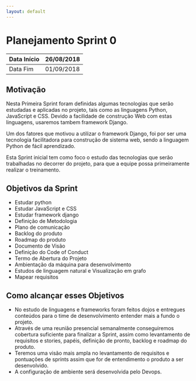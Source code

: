 ```yaml
---
layout: default
---
```


  # Planejamento Sprint 0

   |Data Início | 26/08/2018 |
   |----------|----------|
   |Data Fim    | 01/09/2018 |


   ## Motivação

   Nesta Primeira Sprint foram definidas algumas tecnologias que serão estudadas e aplicadas no projeto, tais como as linguagens Python, JavaScript e CSS. Devido a facilidade de construção Web com estas linguagens, usaremos tambem framework Django.

   Um dos fatores que motivou a utilizar o framework Django, foi por ser uma tecnologia facilitadora para construção de sistema web, sendo a linguagem Python de fácil aprendizado.

   Esta Sprint inicial tem como foco o estudo das tecnologias que serão trabalhadas no decorrer do projeto, para que a equipe possa primeiramente realizar o treinamento.



  ## Objetivos da Sprint

  * Estudar python
  * Estudar JavaScript e CSS
  * Estudar framework django
  * Definição de Metodologia
  * Plano de comunicação
  * Backlog do produto
  * Roadmap do produto
  * Documento de Visão
  * Definição do Code of Conduct
  * Termo de Abertura do Projeto
  * Ambientação da máquina para desenvolvimento
  * Estudos de linguagem natural e Visualização em grafo
  * Mapear requisitos

  ## Como alcançar esses Objetivos

  * No estudo de linguagens e frameworks foram feitos dojos e entregues conteúdos para o time de desenvolvimento entender mais a fundo o projeto.
  * Através de uma reunião presencial semanalmente conseguiremos cobertura suficiente para finalizar a Sprint, assim como levantamento de requisitos e stories, papéis, definição de pronto, backlog e roadmap do produto.
  * Teremos uma visão mais ampla no levantamento de requisitos e pontuações de sprints assim que for de entendimento o produto a ser desenvolvido.
  * A configuração de ambiente será desenvolvida pelo Devops.
